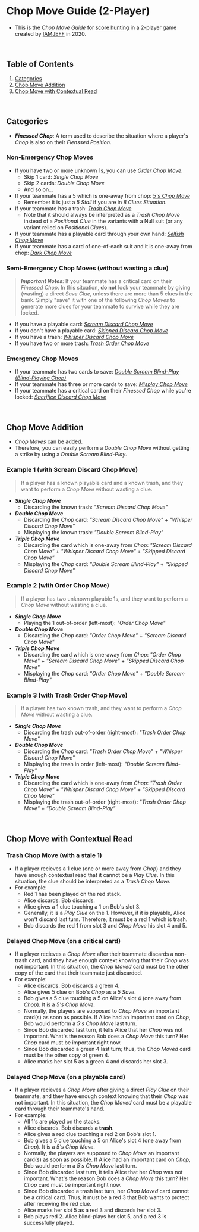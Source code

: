 # Chop Move Guide (2-Player)

* This is the *Chop Move Guide* for [score hunting](Score_Hunting_Guide.md) in a 2-player game created by [IAMJEFF](https://github.com/iamwhoiamhahaha) in 2020.

<br/>

## Table of Contents

1. [Categories](#categories)
2. [Chop Move Addition](#chop-move-addition)
3. [Chop Move with Contextual Read](#chop-move-with-contextual-read)

<br/>

## Categories

* ***Finessed Chop***: A term used to describe the situation where a player's *Chop* is also on their *Fienssed Position*.

### Non-Emergency Chop Moves

* If you have two or more unknown 1s, you can use *[Order Chop Move](https://github.com/Zamiell/hanabi-conventions/blob/master/Reference.md#the-order-chop-move--the-skipped-order-chop-move)*.
  * Skip 1 card: *Single Chop Move*
  * Skip 2 cards: *Double Chop Move*
  * And so on...
* If your teammate has a 5 which is one-away from chop: *[5's Chop Move](https://github.com/Zamiell/hanabi-conventions/blob/master/Reference.md#the-5s-chop-move)*
  * Remember it is just a *5 Stall* if you are in *8 Clues Situation*.
* If your teammate has a trash: *[Trash Chop Move](https://github.com/Zamiell/hanabi-conventions/blob/master/Reference.md#the-trash-chop-move)*
  * Note that it should always be interpreted as a *Trash Chop Move* instead of a *Positional Clue* in the variants with a Null suit (or any variant relied on *Positional Clues*).
* If your teammate has a playable card through your own hand: *[Selfish Chop Move](Selfish_Conventions.md#selfish-chop-move)*
* If your teammate has a card of one-of-each suit and it is one-away from chop: *[Dark Chop Move](https://github.com/Zamiell/hanabi-conventions/blob/master/misc/2-Player.md#the-dark-chop-move)*

### Semi-Emergency Chop Moves (without wasting a clue)

> ***Important Notes***: If your teammate has a critical card on their *Finessed Chop*. In this situation, **do not** lock your teammate by giving (wasting) a direct *Save Clue*, unless there are more than 5 clues in the bank. Simply "save" it with one of the following *Chop Moves* to generate more clues for your teammate to survive while they are locked.
* If you have a playable card: *[Scream Discard Chop Move](https://github.com/Zamiell/hanabi-conventions/blob/master/Reference.md#the-scream-discard-chop-move-deliberately-discarding-instead-of-playing)*
* If you don't have a playable card: *[Skipped Discard Chop Move](https://github.com/Zamiell/hanabi-conventions/blob/master/misc/2-Player.md#the-skipped-discard-chop-move)*
* If you have a trash: *[Whisper Discard Chop Move](https://github.com/Zamiell/hanabi-conventions/blob/master/Reference.md#the-whisper-discard-chop-move)*
* If you have two or more trash: *[Trash Order Chop Move](https://github.com/Zamiell/hanabi-conventions/blob/master/Reference.md#trash-order-chop-move)*

### Emergency Chop Moves

* If your teammate has two cards to save: *[Double Scream Blind-Play (Blind-Playing Chop)](https://github.com/Zamiell/hanabi-conventions/blob/master/misc/2-Player.md#the-double-scream-blind-play-blind-playing-chop)*
* If your teammate has three or more cards to save: *[Misplay Chop Move](https://github.com/Zamiell/hanabi-conventions/blob/master/Reference.md#the-misplay-chop-move)*
* If your teammate has a critical card on their *Finessed Chop* while you're locked: *[Sacrifice Discard Chop Move](Score_Hunting_Guide.md#sacrifice-discard-chop-move)*

<br/>
  
## Chop Move Addition

* *Chop Moves* can be added.
* Therefore, you can easily perform a *Double Chop Move* without getting a strike by using a *Double Scream Blind-Play*.

### Example 1 (with Scream Discard Chop Move)

> If a player has a known playable card and a known trash, and they want to perform a *Chop Move* without wasting a clue.

* ***Single Chop Move***
  * Discarding the known trash: *"Scream Discard Chop Move"*
* ***Double Chop Move***
  * Discarding the *Chop* card: *"Scream Discard Chop Move"* + *"Whisper Discard Chop Move"*
  * Misplaying the known trash: *"Double Scream Blind-Play"*
* ***Triple Chop Move***
  * Discarding the card which is one-away from *Chop*: *"Scream Discard Chop Move"* + *"Whisper Discard Chop Move"* + *"Skipped Discard Chop Move"*
  * Misplaying the *Chop* card: *"Double Scream Blind-Play"* + *"Skipped Discard Chop Move"*

### Example 2 (with Order Chop Move)

> If a player has two unknown playable 1s, and they want to perform a *Chop Move* without wasting a clue.

* ***Single Chop Move***
  * Playing the 1 out-of-order (left-most): *"Order Chop Move"*
* ***Double Chop Move***
  * Discarding the *Chop* card: *"Order Chop Move"* + *"Scream Discard Chop Move"*
* ***Triple Chop Move***
  * Discarding the card which is one-away from *Chop*: *"Order Chop Move"* + *"Scream Discard Chop Move"* + *"Skipped Discard Chop Move"*
  * Misplaying the *Chop* card: *"Order Chop Move"* + *"Double Scream Blind-Play"*

### Example 3 (with Trash Order Chop Move)

> If a player has two known trash, and they want to perform a *Chop Move* without wasting a clue.

* ***Single Chop Move***
  * Discarding the trash out-of-order (right-most): *"Trash Order Chop Move"*
* ***Double Chop Move***
  * Discarding the *Chop* card: *"Trash Order Chop Move"* + *"Whisper Discard Chop Move"*
  * Misplaying the trash in order (left-most): *"Double Scream Blind-Play"*
* ***Triple Chop Move***
  * Discarding the card which is one-away from *Chop*: *"Trash Order Chop Move"* + *"Whisper Discard Chop Move"* + *"Skipped Discard Chop Move"*
  * Misplaying the trash out-of-order (right-most): *"Trash Order Chop Move"* + *"Double Scream Blind-Play"*

<br/>

## Chop Move with Contextual Read

### Trash Chop Move (with a stale 1)

* If a player recieves a 1 clue (one or more away from *Chop*) and they have enough contextual read that it cannot be a *Play Clue*. In this situation, the clue should be interpreted as a *Trash Chop Move*.
* For example:
  * Red 1 has been played on the red stack.
  * Alice discards. Bob discards.
  * Alice gives a 1 clue touching a 1 on Bob's slot 3.
  * Generally, it is a *Play Clue* on the 1. However, if it is playable, Alice won't discard last turn. Therefore, it must be a red 1 which is trash.
  * Bob discards the red 1 from slot 3 and *Chop Move* his slot 4 and 5.

### Delayed Chop Move (on a critical card)

* If a player recieves a *Chop Move* after their teammate discards a non-trash card, and they have enough context knowing that their *Chop* was not important. In this situation, the *Chop Moved* card must be the other copy of the card that their teammate just discarded.
* For example:
  * Alice discards. Bob discards a green 4.
  * Alice gives 5 clue on Bob's *Chop* as a *5 Save*.
  * Bob gives a 5 clue touching a 5 on Alice's slot 4 (one away from *Chop*). It is a *5's Chop Move*.
  * Normally, the players are supposed to *Chop Move* an important card(s) as soon as possible. If Alice had an important card on *Chop*, Bob would perform a *5's Chop Move* last turn.
  * Since Bob discarded last turn, it tells Alice that her *Chop* was not important. What's the reason Bob does a *Chop Move* this turn? Her *Chop* card must be important right now.
  * Since Bob discarded a green 4 last turn; thus, the *Chop Moved* card must be the other copy of green 4.
  * Alice marks her slot 5 as a green 4 and discards her slot 3.

### Delayed Chop Move (on a playable card)

* If a player recieves a *Chop Move* after giving a direct *Play Clue* on their teammate, and they have enough context knowing that their *Chop* was not important. In this situation, the *Chop Moved* card must be a playable card through their teammate's hand.
* For example:
  * All 1's are played on the stacks.
  * Alice discards. Bob discards **a trash**.
  * Alice gives a red clue touching a red 2 on Bob's slot 1.
  * Bob gives a 5 clue touching a 5 on Alice's slot 4 (one away from *Chop*). It is a *5's Chop Move*.
  * Normally, the players are supposed to *Chop Move* an important card(s) as soon as possible. If Alice had an important card on *Chop*, Bob would perform a *5's Chop Move* last turn.
  * Since Bob discarded last turn, it tells Alice that her *Chop* was not important. What's the reason Bob does a *Chop Move* this turn? Her *Chop* card must be important right now.
  * Since Bob discarded a trash last turn, her *Chop Moved* card cannot be a critical card. Thus, it must be a red 3 that Bob wants to protect after receiving the red clue.
  * Alice marks her slot 5 as a red 3 and discards her slot 3.
  * Bob plays red 2. Alice blind-plays her slot 5, and a red 3 is successfully played.

<br/>
